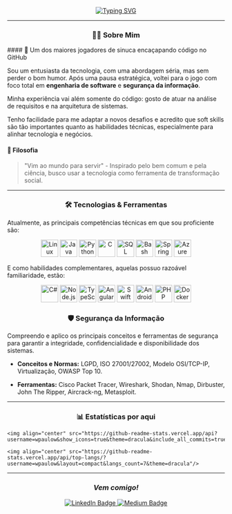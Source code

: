 <div align="center">

<a href="https://git.io/typing-svg"><img src="https://readme-typing-svg.demolab.com?font=Press+Start+2P&pause=1000&color=07A100&width=435&lines=Ol%C3%A1%2C+eu+sou+Wesley+Paulow" alt="Typing SVG" /></a>

</div>

---

 <h3 align="center">👨‍💻 Sobre Mim</h3>
#### 🎱 Um dos maiores jogadores de sinuca encaçapando código no GitHub

Sou um entusiasta da tecnologia, com uma abordagem séria, mas sem perder o bom humor. Após uma pausa estratégica, voltei para o jogo com foco total em **engenharia de software** e **segurança da informação**. 

Minha experiência vai além somente do código: gosto de atuar na análise de requisitos e na arquitetura de sistemas.

Tenho facilidade para me adaptar a novos desafios e acredito que soft skills são tão importantes quanto as habilidades técnicas, especialmente para alinhar tecnologia e negócios.

#### 🎯 Filosofia

> "Vim ao mundo para servir" - Inspirado pelo bem comum e pela ciência, busco usar a tecnologia como ferramenta de transformação social.

---

 <h3 align="center">🛠️ Tecnologias &amp; Ferramentas</h3>

Atualmente, as principais competências técnicas em que sou proficiente são:

<p align="center">
  <!-- Linux -->
  <img src="https://cdn.jsdelivr.net/gh/devicons/devicon/icons/linux/linux-original.svg" alt="Linux" width="40" height="40"/>
  <!-- Java -->
  <img src="https://cdn.jsdelivr.net/gh/devicons/devicon/icons/java/java-original.svg" alt="Java" width="40" height="40"/>
  <!-- Python -->
  <img src="https://cdn.jsdelivr.net/gh/devicons/devicon/icons/python/python-original.svg" alt="Python" width="40" height="40"/>
  <!-- C -->
  <img src="https://cdn.jsdelivr.net/gh/devicons/devicon/icons/c/c-original.svg" alt="C" width="40" height="40"/>
  <!-- SQL -->
  <img src="https://cdn.jsdelivr.net/gh/devicons/devicon/icons/mysql/mysql-original.svg" alt="SQL" width="40" height="40"/>
  <!-- Bash -->
  <img src="https://cdn.jsdelivr.net/gh/devicons/devicon/icons/bash/bash-original.svg" alt="Bash" width="40" height="40"/>
  <!-- Spring Boot -->
  <img src="https://cdn.jsdelivr.net/gh/devicons/devicon/icons/spring/spring-original.svg" alt="Spring Boot" width="40" height="40"/>
  <!-- Azure -->
  <img src="https://cdn.jsdelivr.net/gh/devicons/devicon/icons/azure/azure-original.svg" alt="Azure" width="40" height="40"/>
</p>

E como habilidades complementares, aquelas possuo razoável familiaridade, estão:

<p align="center"> 
  <!-- C# -->
  <img src="https://cdn.jsdelivr.net/gh/devicons/devicon@latest/icons/csharp/csharp-original.svg" alt="C#" width="40" height="40"/>
  <!-- Node.js -->
  <img src="https://cdn.jsdelivr.net/gh/devicons/devicon/icons/nodejs/nodejs-original.svg" alt="Node.js" width="40" height="40"/>
  <!-- TypeScript -->
  <img src="https://cdn.jsdelivr.net/gh/devicons/devicon/icons/typescript/typescript-original.svg" alt="TypeScript" width="40" height="40"/>
  <!-- Angular -->
  <img src="https://cdn.jsdelivr.net/gh/devicons/devicon@latest/icons/angular/angular-original.svg" alt="Angular" width="40" height="40"/>
  <!-- Swift -->
  <img src="https://cdn.jsdelivr.net/gh/devicons/devicon/icons/swift/swift-original.svg" alt="Swift" width="40" height="40"/>
  <!-- Android -->
  <img src="https://cdn.jsdelivr.net/gh/devicons/devicon@latest/icons/android/android-plain.svg" alt="Android" width="40" height="40"/>
  <!-- PHP -->
  <img src="https://cdn.jsdelivr.net/gh/devicons/devicon/icons/php/php-original.svg" alt="PHP" width="40" height="40"/>
  <!-- Docker -->
  <img src="https://cdn.jsdelivr.net/gh/devicons/devicon/icons/docker/docker-original.svg" alt="Docker" width="40" height="40"/>
</p>

 <h3 align="center">🛡️ Segurança da Informação</h3>

Compreendo e aplico os principais conceitos e ferramentas de segurança para garantir a integridade, confidencialidade e disponibilidade dos sistemas.

* **Conceitos e Normas:** LGPD, ISO 27001/27002, Modelo OSI/TCP-IP, Virtualização, OWASP Top 10.

* **Ferramentas:** Cisco Packet Tracer, Wireshark, Shodan, Nmap, Dirbuster, John The Ripper, Aircrack-ng, Metasploit.

---

 <h3 align="center">📊 Estatísticas por aqui</h3>

<p align="center">

	<img align="center" src="https://github-readme-stats.vercel.app/api?username=wpaulow&show_icons=true&theme=dracula&include_all_commits=true&count_private=true"/>
	
	<img align="center" src="https://github-readme-stats.vercel.app/api/top-langs/?username=wpaulow&layout=compact&langs_count=7&theme=dracula"/>

</p>

---

<h3 align="center">
  <em>Vem comigo!</em>
</h3>

<div align="center"> 
	<a href="https://linkedin.com/in/wesley-paulow"> 
		<img src="https://img.shields.io/badge/LinkedIn-0077B5?style=for-the-badge&logo=linkedin&logoColor=white" alt="LinkedIn Badge" /> 
	</a> 
	<a href="https://medium.com/@wesley.paulow"> 
		<img src="https://img.shields.io/badge/Medium-12100E?style=for-the-badge&logo=medium" alt="Medium Badge" /> 
	</a> 
</div>
